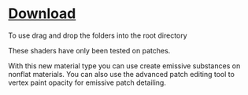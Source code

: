 # **[Download](https://minhaskamal.github.io/DownGit/#/home?url=https://github.com/olie304/BO3-Shader-Research/tree/main/examples/decal_emissive_reveal)**

To use drag and drop the folders into the root directory

These shaders have only been tested on patches.

With this new material type you can use create emissive substances on nonflat materials. You can also use the advanced patch editing tool to vertex paint opacity for emissive patch detailing.